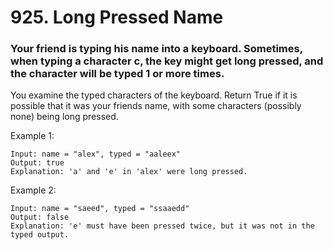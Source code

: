 # 925. Long Pressed Name
### Your friend is typing his name into a keyboard. Sometimes, when typing a character c, the key might get long pressed, and the character will be typed 1 or more times.

You examine the typed characters of the keyboard. Return True if it is possible that it was your friends name, with some characters (possibly none) being long pressed.



Example 1:
```
Input: name = "alex", typed = "aaleex"
Output: true
Explanation: 'a' and 'e' in 'alex' were long pressed.
```
Example 2:
```
Input: name = "saeed", typed = "ssaaedd"
Output: false
Explanation: 'e' must have been pressed twice, but it was not in the typed output.
```